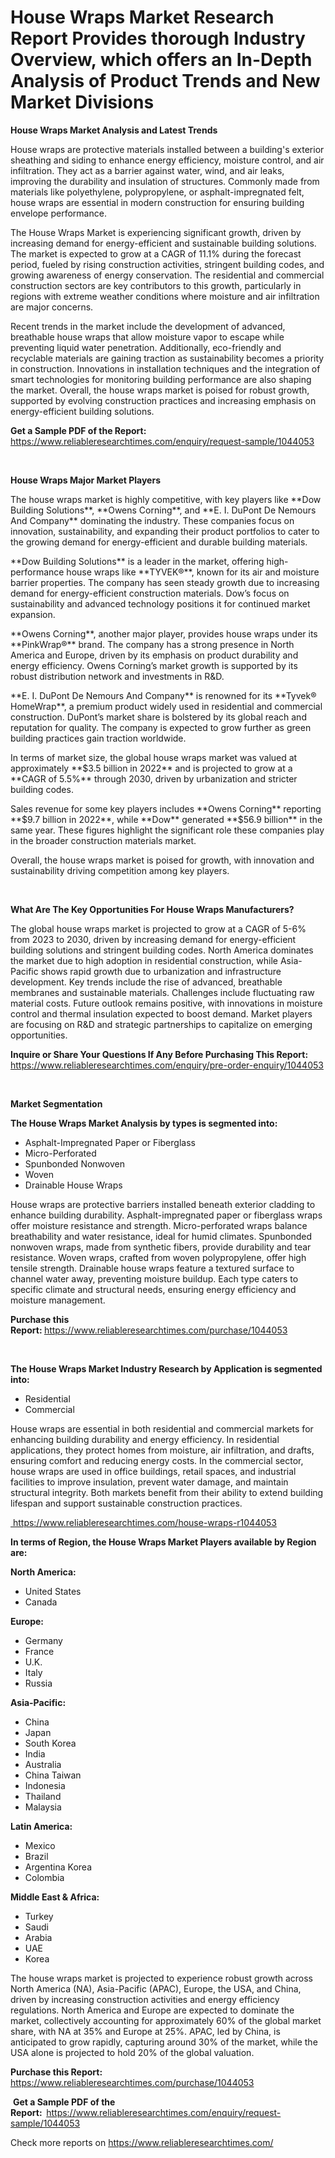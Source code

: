 <p><h1>House Wraps Market Research Report Provides thorough Industry Overview, which offers an In-Depth Analysis of Product Trends and New Market Divisions</h1></p><p><strong>House Wraps Market Analysis and Latest Trends</strong></p>
<p><p>House wraps are protective materials installed between a building's exterior sheathing and siding to enhance energy efficiency, moisture control, and air infiltration. They act as a barrier against water, wind, and air leaks, improving the durability and insulation of structures. Commonly made from materials like polyethylene, polypropylene, or asphalt-impregnated felt, house wraps are essential in modern construction for ensuring building envelope performance.</p><p>The House Wraps Market is experiencing significant growth, driven by increasing demand for energy-efficient and sustainable building solutions. The market is expected to grow at a CAGR of 11.1% during the forecast period, fueled by rising construction activities, stringent building codes, and growing awareness of energy conservation. The residential and commercial construction sectors are key contributors to this growth, particularly in regions with extreme weather conditions where moisture and air infiltration are major concerns.</p><p>Recent trends in the market include the development of advanced, breathable house wraps that allow moisture vapor to escape while preventing liquid water penetration. Additionally, eco-friendly and recyclable materials are gaining traction as sustainability becomes a priority in construction. Innovations in installation techniques and the integration of smart technologies for monitoring building performance are also shaping the market. Overall, the house wraps market is poised for robust growth, supported by evolving construction practices and increasing emphasis on energy-efficient building solutions.</p></p>
<p><strong>Get a Sample PDF of the Report:&nbsp;</strong> <a href="https://www.reliableresearchtimes.com/enquiry/request-sample/1044053?utm_campaign=1933&utm_medium=2&utm_source=Github&utm_content=ia&utm_term=25012025&utm_id=house-wraps">https://www.reliableresearchtimes.com/enquiry/request-sample/1044053</a></p>
<p>&nbsp;</p>
<p><strong>House Wraps Major Market Players</strong></p>
<p><p>The house wraps market is highly competitive, with key players like **Dow Building Solutions**, **Owens Corning**, and **E. I. DuPont De Nemours And Company** dominating the industry. These companies focus on innovation, sustainability, and expanding their product portfolios to cater to the growing demand for energy-efficient and durable building materials.</p><p>**Dow Building Solutions** is a leader in the market, offering high-performance house wraps like **TYVEK®**, known for its air and moisture barrier properties. The company has seen steady growth due to increasing demand for energy-efficient construction materials. Dow’s focus on sustainability and advanced technology positions it for continued market expansion.</p><p>**Owens Corning**, another major player, provides house wraps under its **PinkWrap®** brand. The company has a strong presence in North America and Europe, driven by its emphasis on product durability and energy efficiency. Owens Corning’s market growth is supported by its robust distribution network and investments in R&D.</p><p>**E. I. DuPont De Nemours And Company** is renowned for its **Tyvek® HomeWrap**, a premium product widely used in residential and commercial construction. DuPont’s market share is bolstered by its global reach and reputation for quality. The company is expected to grow further as green building practices gain traction worldwide.</p><p>In terms of market size, the global house wraps market was valued at approximately **$3.5 billion in 2022** and is projected to grow at a **CAGR of 5.5%** through 2030, driven by urbanization and stricter building codes.</p><p>Sales revenue for some key players includes **Owens Corning** reporting **$9.7 billion in 2022**, while **Dow** generated **$56.9 billion** in the same year. These figures highlight the significant role these companies play in the broader construction materials market.</p><p>Overall, the house wraps market is poised for growth, with innovation and sustainability driving competition among key players.</p></p>
<p>&nbsp;</p>
<p><strong>What Are The Key Opportunities For House Wraps Manufacturers?</strong></p>
<p><p>The global house wraps market is projected to grow at a CAGR of 5-6% from 2023 to 2030, driven by increasing demand for energy-efficient building solutions and stringent building codes. North America dominates the market due to high adoption in residential construction, while Asia-Pacific shows rapid growth due to urbanization and infrastructure development. Key trends include the rise of advanced, breathable membranes and sustainable materials. Challenges include fluctuating raw material costs. Future outlook remains positive, with innovations in moisture control and thermal insulation expected to boost demand. Market players are focusing on R&D and strategic partnerships to capitalize on emerging opportunities.</p></p>
<p><strong>Inquire or Share Your Questions If Any Before Purchasing This Report:</strong> <a href="https://www.reliableresearchtimes.com/enquiry/pre-order-enquiry/1044053?utm_campaign=1933&utm_medium=2&utm_source=Github&utm_content=ia&utm_term=25012025&utm_id=house-wraps">https://www.reliableresearchtimes.com/enquiry/pre-order-enquiry/1044053</a></p>
<p>&nbsp;</p>
<p><strong>Market Segmentation</strong></p>
<p><strong>The House Wraps Market Analysis by types is segmented into:</strong></p>
<p><ul><li>Asphalt-Impregnated Paper or Fiberglass</li><li>Micro-Perforated</li><li>Spunbonded Nonwoven</li><li>Woven</li><li>Drainable House Wraps</li></ul></p>
<p><p>House wraps are protective barriers installed beneath exterior cladding to enhance building durability. Asphalt-impregnated paper or fiberglass wraps offer moisture resistance and strength. Micro-perforated wraps balance breathability and water resistance, ideal for humid climates. Spunbonded nonwoven wraps, made from synthetic fibers, provide durability and tear resistance. Woven wraps, crafted from woven polypropylene, offer high tensile strength. Drainable house wraps feature a textured surface to channel water away, preventing moisture buildup. Each type caters to specific climate and structural needs, ensuring energy efficiency and moisture management.</p></p>
<p><strong>Purchase this Report:&nbsp;</strong><a href="https://www.reliableresearchtimes.com/purchase/1044053?utm_campaign=1933&utm_medium=2&utm_source=Github&utm_content=ia&utm_term=25012025&utm_id=house-wraps">https://www.reliableresearchtimes.com/purchase/1044053</a></p>
<p>&nbsp;</p>
<p><strong>The House Wraps Market Industry Research by Application is segmented into:</strong></p>
<p><ul><li>Residential</li><li>Commercial</li></ul></p>
<p><p>House wraps are essential in both residential and commercial markets for enhancing building durability and energy efficiency. In residential applications, they protect homes from moisture, air infiltration, and drafts, ensuring comfort and reducing energy costs. In the commercial sector, house wraps are used in office buildings, retail spaces, and industrial facilities to improve insulation, prevent water damage, and maintain structural integrity. Both markets benefit from their ability to extend building lifespan and support sustainable construction practices.</p></p>
<p><a href="https://www.reliableresearchtimes.com/house-wraps-r1044053?utm_campaign=1933&utm_medium=2&utm_source=Github&utm_content=ia&utm_term=25012025&utm_id=house-wraps">&nbsp;https://www.reliableresearchtimes.com/house-wraps-r1044053</a></p>
<p><strong>In terms of Region, the House Wraps Market Players available by Region are:</strong></p>
<p>
    <p> <strong> North America: </strong>
        <ul>
            <li>United States</li>
            <li>Canada</li>
        </ul>
        </p> 
    <p> <strong> Europe: </strong>
        <ul>
            <li>Germany</li>
            <li>France</li>
            <li>U.K.</li>
            <li>Italy</li>
            <li>Russia</li>
        </ul>
        </p> 
    <p> <strong> Asia-Pacific: </strong>
        <ul>
            <li>China</li>
            <li>Japan</li>
            <li>South Korea</li>
            <li>India</li>
            <li>Australia</li>
            <li>China Taiwan</li>
            <li>Indonesia</li>
            <li>Thailand</li>
            <li>Malaysia</li>
        </ul>
        </p> 
    <p> <strong> Latin America: </strong>
        <ul>
            <li>Mexico</li>
            <li>Brazil</li>
            <li>Argentina Korea</li>
            <li>Colombia</li>
        </ul>
        </p> 
    <p> <strong> Middle East & Africa: </strong>
        <ul>
            <li>Turkey</li>
            <li>Saudi</li>
            <li>Arabia</li>
            <li>UAE</li>
            <li>Korea</li>
        </ul>
    </p>
    </p>
<p><p>The house wraps market is projected to experience robust growth across North America (NA), Asia-Pacific (APAC), Europe, the USA, and China, driven by increasing construction activities and energy efficiency regulations. North America and Europe are expected to dominate the market, collectively accounting for approximately 60% of the global market share, with NA at 35% and Europe at 25%. APAC, led by China, is anticipated to grow rapidly, capturing around 30% of the market, while the USA alone is projected to hold 20% of the global valuation.</p></p>
<p><strong>Purchase this Report: </strong><a href="https://www.reliableresearchtimes.com/purchase/1044053?utm_campaign=1933&utm_medium=2&utm_source=Github&utm_content=ia&utm_term=25012025&utm_id=house-wraps">https://www.reliableresearchtimes.com/purchase/1044053</a></p>
<p>&nbsp;<strong>Get a Sample PDF of the Report:&nbsp;&nbsp;</strong><a href="https://www.reliableresearchtimes.com/enquiry/request-sample/1044053?utm_campaign=1933&utm_medium=2&utm_source=Github&utm_content=ia&utm_term=25012025&utm_id=house-wraps">https://www.reliableresearchtimes.com/enquiry/request-sample/1044053</a></p>
<p><strong></strong></p>
<p>Check more reports on <a href="https://www.reliableresearchtimes.com/?utm_campaign=1933&utm_medium=2&utm_source=Github&utm_content=ia&utm_term=25012025&utm_id=house-wraps">https://www.reliableresearchtimes.com/</a></p>